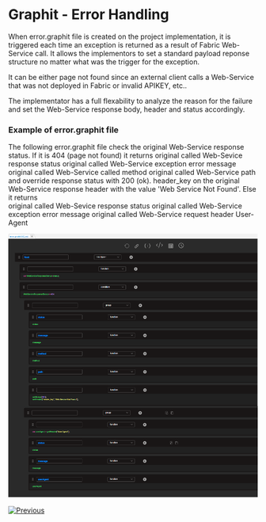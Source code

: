 # Graphit - Error Handling

When error.graphit file is created on the project implementation, it is triggered each time an exception is returned as a result of 
Fabric Web-Service call. It allows the implementors to set a standard payload reponse structure no matter what was the trigger for the exception.

It can be either page not found since an external client calls a Web-Service that was not deployed in Fabric or invalid APIKEY, etc..

The implementator has a full flexability to analyze the reason for the failure and set the Web-Service response body, header and status accordingly.

### Example of error.graphit file

The following error.graphit file check the original Web-Service response status.
If it is 404 (page not found) 
	it returns
		original called Web-Sevice response status
		original called Web-Service exception error message	
		original called Web-Service called method
		original called Web-Service path
	and override
		response status with 200 (ok).
		header_key on the original Web-Service response header with the value 'Web Service Not Found'.
Else
	it returns	
		original called Web-Sevice response status
		original called Web-Service exception error message
		original called Web-Service request header User-Agent

<img src="images/66_graphit_error_handling.png"></img>


[![Previous](/articles/images/Previous.png)](/articles/15_web_services_and_graphit/17_Graphit/09_invoke_graphit_from_outside_studio.md)
